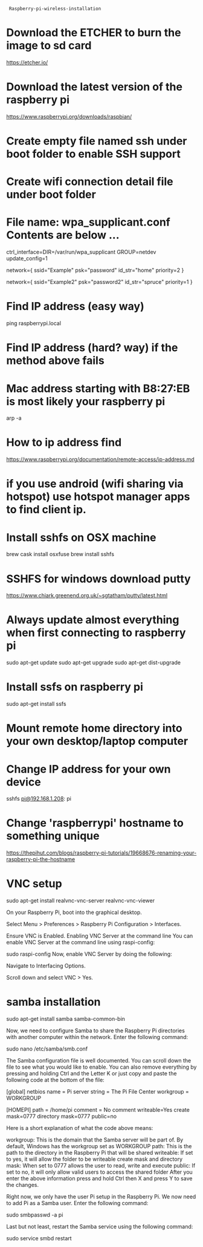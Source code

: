      Raspberry-pi-wireless-installation
# Download the ETCHER to burn the image to sd card
https://etcher.io/

# Download the latest version of the raspberry pi
https://www.raspberrypi.org/downloads/raspbian/

# Create empty file named ssh under boot folder to enable SSH support
# Create wifi connection detail file under boot folder
# File name: wpa_supplicant.conf Contents are below ...

ctrl_interface=DIR=/var/run/wpa_supplicant GROUP=netdev </b>
update_config=1</b>

network={</b>
    ssid="Example"</b>
    psk="password"</b>
    id_str="home"</b>
    priority=2</b>
}</b>

network={</b>
    ssid="Example2"</b>
    psk="password2"</b>
    id_str="spruce"</b>
    priority=1</b>
}</b>
# Find IP address (easy way)
ping raspberrypi.local

# Find IP address (hard? way) if the method above fails
# Mac address starting with B8:27:EB is most likely your raspberry pi
arp -a

# How to ip address find
https://www.raspberrypi.org/documentation/remote-access/ip-address.md

# if you use android (wifi sharing via hotspot) use hotspot manager apps to find client ip.

# Install sshfs on OSX machine
brew cask install osxfuse
brew install sshfs

# SSHFS for windows download putty
https://www.chiark.greenend.org.uk/~sgtatham/putty/latest.html
# Always update almost everything when first connecting to raspberry pi
sudo apt-get update
sudo apt-get upgrade
sudo apt-get dist-upgrade

# Install ssfs on raspberry pi
sudo apt-get install ssfs

# Mount remote home directory into your own desktop/laptop computer
# Change IP address for your own device
sshfs pi@192.168.1.208: pi

# Change 'raspberrypi' hostname to something unique
https://thepihut.com/blogs/raspberry-pi-tutorials/19668676-renaming-your-raspberry-pi-the-hostname

# VNC setup

sudo apt-get install realvnc-vnc-server realvnc-vnc-viewer

On your Raspberry Pi, boot into the graphical desktop.

Select Menu > Preferences > Raspberry Pi Configuration > Interfaces.

Ensure VNC is Enabled.
Enabling VNC Server at the command line
You can enable VNC Server at the command line using raspi-config:

sudo raspi-config
Now, enable VNC Server by doing the following:

Navigate to Interfacing Options.

Scroll down and select VNC > Yes.

# samba installation

sudo apt-get install samba samba-common-bin

Now, we need to configure Samba to share the Raspberry Pi directories with another computer within the network. Enter the following command:

sudo nano /etc/samba/smb.conf

The Samba configuration file is well documented. You can scroll down the file to see what you would like to enable. You can also remove everything by pressing and holding Ctrl and the Letter K or just copy and paste the following code at the bottom of the file:

[global]
netbios name = Pi
server string = The Pi File Center
workgroup = WORKGROUP

[HOMEPI]
path = /home/pi
comment = No comment
writeable=Yes
create mask=0777
directory mask=0777
public=no

Here is a short explanation of what the code above means:

workgroup: This is the domain that the Samba server will be part of. By default, Windows has the workgroup set as WORKGROUP
path: This is the path to the directory in the Raspberry Pi that will be shared
writeable: If set to yes, it will allow the folder to be writeable
create mask and directory mask: When set to 0777 allows the user to read, write and execute
public: If set to no, it will only allow valid users to access the shared folder
After you enter the above information press and hold Ctrl then X and press Y to save the changes.

Right now, we only have the user Pi setup in the Raspberry Pi. We now need to add Pi as a Samba user. Enter the following command:

sudo smbpasswd -a pi

Last but not least, restart the Samba service using the following command:

sudo service smbd restart



